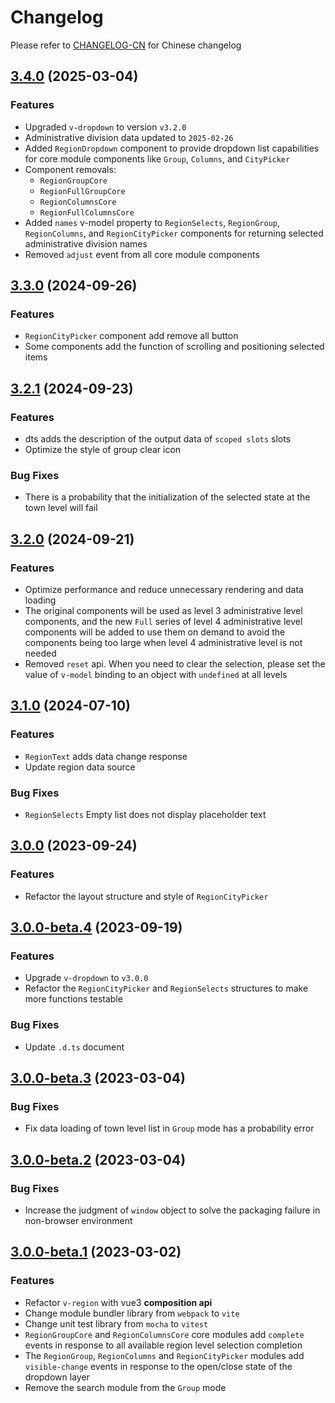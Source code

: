 # Changelog

Please refer to [CHANGELOG-CN](CHANGELOG-CN.md) for Chinese changelog

## [3.4.0](https://github.com/TerryZ/v-region/compare/v3.3.0...v3.4.0) (2025-03-04)

### Features

- Upgraded `v-dropdown` to version `v3.2.0`
- Administrative division data updated to `2025-02-26`
- Added `RegionDropdown` component to provide dropdown list capabilities for core module components like `Group`, `Columns`, and `CityPicker`
- Component removals:
  - `RegionGroupCore`
  - `RegionFullGroupCore`
  - `RegionColumnsCore`
  - `RegionFullColumnsCore`
- Added `names` v-model property to `RegionSelects`, `RegionGroup`, `RegionColumns`, and `RegionCityPicker` components for returning selected administrative division names
- Removed `adjust` event from all core module components

## [3.3.0](https://github.com/TerryZ/v-region/compare/v3.2.1...v3.3.0) (2024-09-26)

### Features

- `RegionCityPicker` component add remove all button
- Some components add the function of scrolling and positioning selected items

## [3.2.1](https://github.com/TerryZ/v-region/compare/v3.2.0...v3.2.1) (2024-09-23)

### Features

- dts adds the description of the output data of `scoped slots` slots
- Optimize the style of group clear icon

### Bug Fixes

- There is a probability that the initialization of the selected state at the town level will fail

## [3.2.0](https://github.com/TerryZ/v-region/compare/v3.1.0...v3.2.0) (2024-09-21)

### Features

- Optimize performance and reduce unnecessary rendering and data loading
- The original components will be used as level 3 administrative level components, and the new `Full` series of level 4 administrative level components will be added to use them on demand to avoid the components being too large when level 4 administrative level is not needed
- Removed `reset` api. When you need to clear the selection, please set the value of `v-model` binding to an object with `undefined` at all levels

## [3.1.0](https://github.com/TerryZ/v-region/compare/v3.0.0...v3.1.0) (2024-07-10)

### Features

- `RegionText` adds data change response
- Update region data source

### Bug Fixes

- `RegionSelects` Empty list does not display placeholder text

## [3.0.0](https://github.com/TerryZ/v-region/compare/v3.0.0-beta.4...v3.0.0) (2023-09-24)

### Features

- Refactor the layout structure and style of `RegionCityPicker`

## [3.0.0-beta.4](https://github.com/TerryZ/v-region/compare/v3.0.0-beta.3...v3.0.0-beta.4) (2023-09-19)

### Features

- Upgrade `v-dropdown` to `v3.0.0`
- Refactor the `RegionCityPicker` and `RegionSelects` structures to make more functions testable

### Bug Fixes

- Update `.d.ts` document

## [3.0.0-beta.3](https://github.com/TerryZ/v-region/compare/v3.0.0-beta.2...v3.0.0-beta.3) (2023-03-04)

### Bug Fixes

- Fix data loading of town level list in `Group` mode has a probability error

## [3.0.0-beta.2](https://github.com/TerryZ/v-region/compare/v3.0.0-beta.1...v3.0.0-beta.2) (2023-03-04)

### Bug Fixes

- Increase the judgment of `window` object to solve the packaging failure in non-browser environment

## [3.0.0-beta.1](https://github.com/TerryZ/v-region/compare/v2.3.0...v3.0.0-beta.1) (2023-03-02)

### Features

- Refactor `v-region` with vue3 **composition api**
- Change module bundler library from `webpack` to `vite`
- Change unit test library from `mocha` to `vitest`
- `RegionGroupCore` and `RegionColumnsCore` core modules add `complete` events in response to all available region level selection completion
- The `RegionGroup`, `RegionColumns` and `RegionCityPicker` modules add `visible-change` events in response to the open/close state of the dropdown layer
- Remove the search module from the `Group` mode
